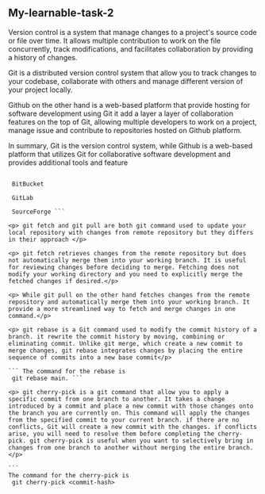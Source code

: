 ## My-learnable-task-2

<p> Version control is a system that manage changes to a project's source code or file over time. It allows multiple contribution to work on the file concurrently, track modifications, and facilitates collaboration by providing a history of changes.</p>

<p> Git is a distributed version control system that allow you to track changes to your codebase, collaborate with others and manage different version of your project locally.</p>

<p> Github on the other hand is a web-based platform that provide hosting for software development using Git it add a layer a layer of collaboration features on the top of Git, allowing multiple developers to work on a project, manage issue and contribute to repositories hosted on Github platform.</p>

<p> In summary, Git is the version control system, while Github is a web-based platform that utilizes Git for collaborative software development and provides additional tools and feature</p>

````Three other Github alternatives includes

 BitBucket

 GitLab

 SourceForge ```

<p> git fetch and git pull are both git command used to update your local repository with changes from remote repository but they differs in their approach </p>

<p> git fetch retrieves changes from the remote repository but does not automatically merge them into your working branch. It is useful for reviewing changes before deciding to merge. Fetching does not modify your working directory and you need to explicitly merge the fetched changes if desired.</p>

<p> While git pull on the other hand fetches changes from the remote repository and automatically merge them into your working branch. It provide a more streamlined way to fetch and merge changes in one command.</p>

<p> git rebase is a Git command used to modify the commit history of a branch. it rewrite the commit history by moving, combining or eliminating commit. Unlike git merge, which create a new commit to merge changes, git rebase integrates changes by placing the entire sequence of commits into a new base commit</p>

``` The command for the rebase is
 git rebase main. ```

<p> git cherry-pick is a git command that allow you to apply a specific commit from one branch to another. It takes a change introduced by a commit and place a new commit with those changes onto the branch you are currently on. This command will apply the changes from the specified commit to your current branch. if there are no conflicts, Git will create a new commit with the changes. if conflicts arise, you will need to resolve them before completing the cherry-pick. git cherry-pick is useful when you want to selectively bring in changes from one branch to another without merging the entire branch.</p>

```
The command for the cherry-pick is
 git cherry-pick <commit-hash>
````
